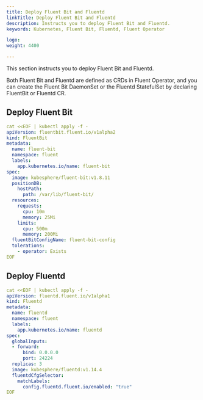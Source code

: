 ```yaml
---
title: Deploy Fluent Bit and Fluentd
linkTitle: Deploy Fluent Bit and Fluentd
description: Instructs you to deploy Fluent Bit and Fluentd.
keywords: Kubernetes, Fluent Bit, Fluentd, Fluent Operator

logo: 
weight: 4400

---
```


This section instructs you to deploy Fluent Bit and Fluentd.

Both Fluent Bit and Fluentd are defined as CRDs in Fluent Operator, and you can create the Fluent Bit DaemonSet or the Fluentd StatefulSet by declaring FluentBit or Fluentd CR.

## Deploy Fluent Bit

```yaml
cat <<EOF | kubectl apply -f -
apiVersion: fluentbit.fluent.io/v1alpha2
kind: FluentBit
metadata:
  name: fluent-bit
  namespace: fluent
  labels:
    app.kubernetes.io/name: fluent-bit
spec:
  image: kubesphere/fluent-bit:v1.8.11
  positionDB:
    hostPath:
      path: /var/lib/fluent-bit/
  resources:
    requests:
      cpu: 10m
      memory: 25Mi
    limits:
      cpu: 500m
      memory: 200Mi
  fluentBitConfigName: fluent-bit-config
  tolerations:
    - operator: Exists
EOF
```

## Deploy Fluentd

```yaml
cat <<EOF | kubectl apply -f -
apiVersion: fluentd.fluent.io/v1alpha1
kind: Fluentd
metadata:
  name: fluentd
  namespace: fluent
  labels:
    app.kubernetes.io/name: fluentd
spec:
  globalInputs:
  - forward: 
      bind: 0.0.0.0
      port: 24224
  replicas: 3
  image: kubesphere/fluentd:v1.14.4
  fluentdCfgSelector: 
    matchLabels:
      config.fluentd.fluent.io/enabled: "true"
EOF
```
